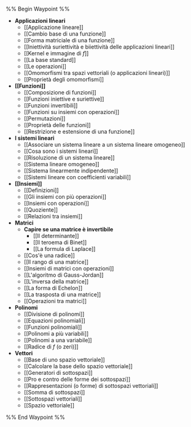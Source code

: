 %% Begin Waypoint %%
- **Applicazioni lineari**
	- [[Applicazione lineare]]
	- [[Cambio base di una funzione]]
	- [[Forma matriciale di una funzione]]
	- [[Iniettività suriettività e biiettività delle applicazioni lineari]]
	- [[Kernel e immagine di $f$]]
	- [[La base standard]]
	- [[Le operazioni]]
	- [[Omomorfismi tra spazi vettoriali (o applicazioni lineari)]]
	- [[Proprietà degli omomorfismi]]
- **[[Funzioni]]**
	- [[Composizione di funzioni]]
	- [[Funzioni iniettive e suriettive]]
	- [[Funzioni invertibili]]
	- [[Funzioni su insiemi con operazioni]]
	- [[Permutazioni]]
	- [[Proprietà delle funzioni]]
	- [[Restrizione e estensione di una funzione]]
- **I sistemi lineari**
	- [[Associare un sistema lineare a un sistema lineare omogeneo]]
	- [[Cosa sono i sistemi lineari]]
	- [[Risoluzione di un sistema lineare]]
	- [[Sistema lineare omogeneo]]
	- [[Sistema linearmente indipendente]]
	- [[Sistemi lineare con coefficienti variabili]]
- **[[Insiemi]]**
	- [[Definizioni]]
	- [[Gli insiemi con più operazioni]]
	- [[Insiemi con operazioni]]
	- [[Quoziente]]
	- [[Relazioni tra insiemi]]
- **Matrici**
	- **Capire se una matrice è invertibile**
		- [[Il determinante]]
		- [[Il teroema di Binet]]
		- [[La formula di Laplace]]
	- [[Cos'è una radice]]
	- [[Il rango di una matrice]]
	- [[Insiemi di matrici con operazioni]]
	- [[L'algoritmo di Gauss-Jordan]]
	- [[L'inversa della matrice]]
	- [[La forma di Echelon]]
	- [[La trasposta di una matrice]]
	- [[Operazioni tra matrici]]
- **Polinomi**
	- [[Divisione di polinomi]]
	- [[Equazioni polinomiali]]
	- [[Funzioni polinomiali]]
	- [[Polinomi a più variabili]]
	- [[Polinomi a una variabile]]
	- [[Radice di $f$ (o zeri)]]
- **Vettori**
	- [[Base di uno spazio vettoriale]]
	- [[Calcolare la base dello spazio vettoriale]]
	- [[Generatori di sottospazi]]
	- [[Pro e contro delle forme dei sottospazi]]
	- [[Rappresentazioni (o forme) di sottospazi vettoriali]]
	- [[Somma di sottospazi]]
	- [[Sottospazi vettoriali]]
	- [[Spazio vettoriale]]

%% End Waypoint %%